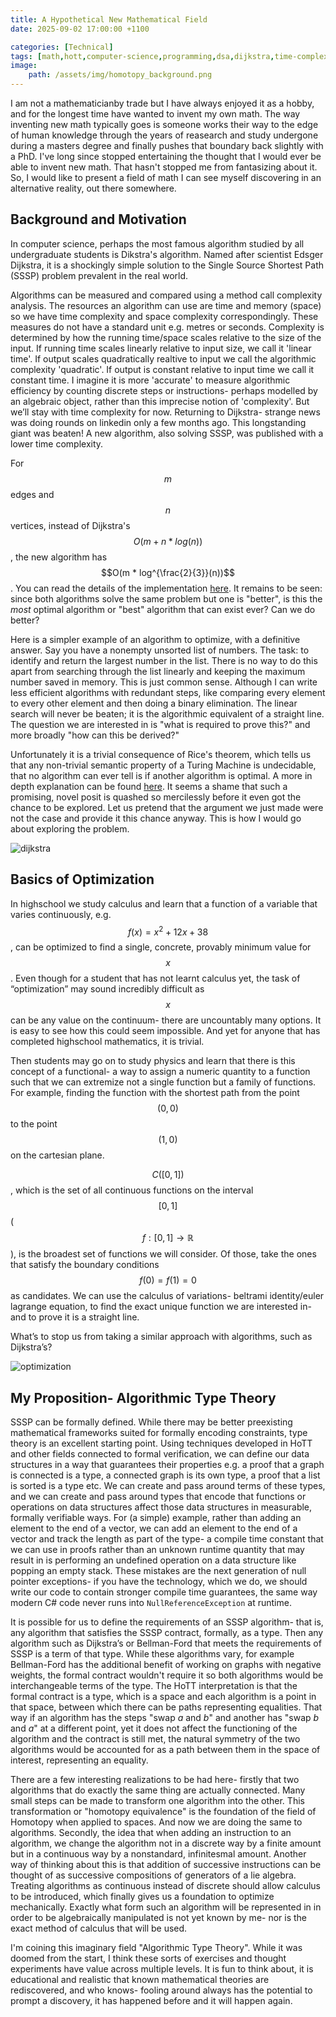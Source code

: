 ```yaml
---
title: A Hypothetical New Mathematical Field
date: 2025-09-02 17:00:00 +1100

categories: [Technical]
tags: [math,hott,computer-science,programming,dsa,dijkstra,time-complexity,optimization]
image:
    path: /assets/img/homotopy_background.png
---
```


I am not a mathematicianby trade but I have always enjoyed it as a hobby, and for the longest time have wanted to invent my own math. The way inventing new math typically goes is someone works their way to the edge of human knowledge through the years of reasearch and study undergone during a masters degree and finally pushes that boundary back slightly with a PhD. I've long since stopped entertaining the thought that I would ever be able to invent new math. That hasn't stopped me from fantasizing about it. So, I would like to present a field of math I can see myself discovering in an alternative reality, out there somewhere. 

## Background and Motivation

In computer science, perhaps the most famous algorithm studied by all undergraduate students is Dikstra's algorithm. Named after scientist Edsger Dijkstra, it is a shockingly simple solution to the Single Source Shortest Path (SSSP) problem prevalent in the real world.

Algorithms can be measured and compared using a method call complexity analysis. The resources an algorithm can use are time and memory (space) so we have time complexity and space complexity correspondingly. These measures do not have a standard unit e.g. metres or seconds. Complexity is determined by how the running time/space scales relative to the size of the input. If running time scales linearly relative to input size, we call it 'linear time'. If output scales quadratically realtive to input we call the algorithmic complexity 'quadratic'. If output is constant relative to input time we call it constant time. I imagine it is more 'accurate' to measure algorithmic efficiency by counting discrete steps or instructions- perhaps modelled by an algebraic object, rather than this imprecise notion of 'complexity'. But we’ll stay with time complexity for now. Returning to Dijkstra- strange news was doing rounds on linkedin only a few months ago. This longstanding giant was beaten! A new algorithm, also solving SSSP, was published with a lower time complexity.

For $$m$$ edges and $$n$$ vertices, instead of Dijkstra's $$O(m + n * log(n))$$, the new algorithm has $$O(m * log^{\frac{2}{3}}(n))$$. You can read the details of the implementation [here](https://arxiv.org/abs/2504.17033). It remains to be seen: since both algorithms solve the same problem but one is "better", is this the *most* optimal algorithm or "best" algorithm that can exist ever? Can we do better?

Here is a simpler example of an algorithm to optimize, with a definitive answer. Say you have a nonempty unsorted list of numbers. The task: to identify and return the largest number in the list. There is no way to do this apart from searching through the list linearly and keeping the maximum number saved in memory. This is just common sense. Although I can write less efficient algorithms with redundant steps, like comparing every element to every other element and then doing a binary elimination. The linear search will never be beaten; it is the algorithmic equivalent of a straight line. The question we are interested in is "what is required to prove this?" and more broadly "how can this be derived?"

Unfortunately it is a trivial consequence of Rice's theorem, which tells us that any non-trivial semantic property of a Turing Machine is undecidable, that no algorithm can ever tell is if another algorithm is optimal. A more in depth explanation can be found [here](https://mathoverflow.net/questions/381795/algorithmically-decide-if-an-algorithm-has-optimal-time-complexity). It seems a shame that such a promising, novel posit is quashed so mercilessly before it even got the chance to be explored. Let us pretend that the argument we just made were not the case and provide it this chance anyway. This is how I would go about exploring the problem.

![dijkstra](/assets/img/dijkstra.jpg)

## Basics of Optimization

In highschool we study calculus and learn that a function of a variable that varies continuously, e.g. $$f(x) = x^2 + 12x + 38$$, can be optimized to find a single, concrete, provably minimum value for $$x$$. Even though for a student that has not learnt calculus yet, the task of “optimization” may sound incredibly difficult as $$x$$ can be any value on the continuum- there are uncountably many options. It is easy to see how this could seem impossible. And yet for anyone that has completed highschool mathematics, it is trivial.

Then students may go on to study physics and learn that there is this concept of a functional- a way to assign a numeric quantity to a function such that we can extremize not a single function but a family of functions. For example, finding the function with the shortest path from the point $$(0, 0)$$ to the point $$(1, 0)$$ on the cartesian plane. 

$$C([0, 1])$$, which is the set of all continuous functions on the interval $$[0, 1]$$ ($$f: [0, 1] \to \mathbb{R}$$), is the broadest set of functions we will consider. Of those, take the ones that satisfy the boundary conditions $$f(0) = f(1) = 0$$ as candidates. We can use the calculus of variations- beltrami identity/euler lagrange equation, to find the exact unique function we are interested in- and to prove it is a straight line. 

What’s to stop us from taking a similar approach with algorithms, such as Dijkstra’s?

![optimization](/assets/img/optimization.png)

## My Proposition- Algorithmic Type Theory

SSSP can be formally defined. While there may be better preexisting mathematical frameworks suited for formally encoding constraints, type theory is an excellent starting point. Using techniques developed in HoTT and other fields connected to formal verification, we can define our data structures in a way that guarantees their properties e.g. a proof that a graph is connected is a type, a connected graph is its own type, a proof that a list is sorted is a type etc. We can create and pass around terms of these types, and we can create and pass around types that encode that functions or operations on data structures affect those data structures in measurable, formally verifiable ways. For (a simple) example, rather than adding an element to the end of a vector, we can add an element to the end of a vector and track the length as part of the type- a compile time constant that we can use in proofs rather than an unknown runtime quantity that may result in is performing an undefined operation on a data structure like popping an empty stack. These mistakes are the next generation of null pointer exceptions- if you have the technology, which we do, we should write our code to contain stronger compile time guarantees, the same way modern C# code never runs into `NullReferenceException` at runtime.
 
It is possible for us to define the requirements of an SSSP algorithm- that is, any algorithm that satisfies the SSSP contract, formally, as a type. Then any algorithm such as Dijkstra’s or Bellman-Ford that meets the requirements of SSSP is a term of that type. While these algorithms vary, for example Bellman-Ford has the additional benefit of working on graphs with negative weights, the formal contract wouldn't require it so both algorithms would be interchangeable terms of the type. The HoTT interpretation is that the formal contract is a type, which is a space and each algorithm is a point in that space, between which there can be paths representing equalities. That way if an algorithm has the steps "swap $a$ and $b$" and another has "swap $b$ and $a$" at a different point, yet it does not affect the functioning of the algorithm and the contract is still met, the natural symmetry of the two algorithms would be accounted for as a path between them in the space of interest, representing an equality.

There are a few interesting realizations to be had here- firstly that two algorithms that do exactly the same thing are actually connected. Many small steps can be made to transform one algorithm into the other. This transformation or "homotopy equivalence" is the foundation of the field of Homotopy when applied to spaces. And now we are doing the same to algorithms. Secondly, the idea that when adding an instruction to an algorithm, we change the algorithm not in a discrete way by a finite amount but in a continuous way by a nonstandard, infinitesmal amount. Another way of thinking about this is that addition of successive instructions can be thought of as successive compositions of generators of a lie algebra. Treating algorithms as continuous instead of discrete should allow calculus to be introduced, which finally gives us a foundation to optimize mechanically. Exactly what form such an algorithm will be represented in in order to be algebraically manipulated is not yet known by me- nor is the exact method of calculus that will be used.

I'm coining this imaginary field "Algorithmic Type Theory". While it was doomed from the start, I think these sorts of exercises and thought experiments have value across multiple levels. It is fun to think about, it is educational and realistic that known mathematical theories are rediscovered, and who knows- fooling around always has the potential to prompt a discovery, it has happened before and it will happen again.